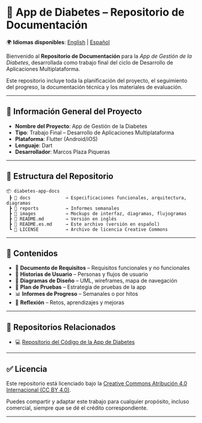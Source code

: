 # 📘 App de Diabetes – Repositorio de Documentación

🌍 **Idiomas disponibles**: [English](README.md) | [Español](README.es.md)

Bienvenido al **Repositorio de Documentación** para la *App de Gestión de la Diabetes*, desarrollada como trabajo final del ciclo de Desarrollo de Aplicaciones Multiplataforma.

Este repositorio incluye toda la planificación del proyecto, el seguimiento del progreso, la documentación técnica y los materiales de evaluación.

---

## 📌 Información General del Proyecto

- **Nombre del Proyecto**: App de Gestión de la Diabetes  
- **Tipo**: Trabajo Final – Desarrollo de Aplicaciones Multiplataforma  
- **Plataforma**: Flutter (Android/iOS)  
- **Lenguaje**: Dart  
- **Desarrollador**: Marcos Plaza Piqueras

---

## 📁 Estructura del Repositorio

```plaintext
📦 diabetes-app-docs
 ┣ 📂 docs             → Especificaciones funcionales, arquitectura, diagramas
 ┣ 📂 reports          → Informes semanales
 ┣ 📂 images           → Mockups de interfaz, diagramas, flujogramas
 ┣ 📜 README.md        → Versión en inglés
 ┣ 📜 README.es.md     → Este archivo (versión en español)
 ┗ 📜 LICENSE          → Archivo de licencia Creative Commons
```
---

## 📄 Contenidos

- 📄 **Documento de Requisitos** – Requisitos funcionales y no funcionales  
- 🧭 **Historias de Usuario** – Personas y flujos de usuario  
- 📐 **Diagramas de Diseño** – UML, wireframes, mapa de navegación  
- 🧪 **Plan de Pruebas** – Estrategia de pruebas de la app  
- 📊 **Informes de Progreso** – Semanales o por hitos  
- 🧠 **Reflexión** – Retos, aprendizajes y mejoras

---

## 🔗 Repositorios Relacionados

- 💻 [Repositorio del Código de la App de Diabetes](https://github.com/marcosplaza0/diabetes-app)

---

## ✅ Licencia

Este repositorio está licenciado bajo la [Creative Commons Atribución 4.0 Internacional (CC BY 4.0)](https://creativecommons.org/licenses/by/4.0/deed.es).

Puedes compartir y adaptar este trabajo para cualquier propósito, incluso comercial, siempre que se dé el crédito correspondiente.

---
